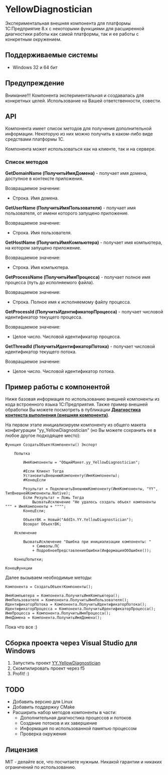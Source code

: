 # YellowDiagnostician

Экспериментальная внешняя компонента для платформы 1С:Предприятие 8.x с некоторыми функциями для расширенной диагностики работы как самой платформы, так и ее работы с конкретным окружением.

## Поддерживаемые системы

* Windows 32 и 64 бит

## Предупреждение

Внимание!!!
Компонента экспериментальная и создавалась для конкретных целей.
Использование на Вашей ответственности, совести.

## API

Компонента имеет список методов для получения дополнительной информации. Некоторую из них можно получить в каком-либо виде средствами платформы 1С.

Компонента может использоваться как на клиенте, так и на сервере.

### Список методов

<b>GetDomainName (ПолучитьИмяДомена)</b> - получает имя домена, доступное в контексте приложения.

Возвращаемое значение:

- Строка. Имя домена.

<b>GetUserName (ПолучитьИмяПользователя)</b> - получает имя пользователя, от имени которого запущено приложение.

Возвращаемое значение:

- Строка. Имя пользователя.

<b>GetHostName (ПолучитьИмяКомпьютера)</b> - получает имя компьютера, на котором запущено приложение.

Возвращаемое значение:

- Строка. Имя компьютера.

<b>GetProcessName (ПолучитьИмяПроцесса)</b> - получает полное имя процесса (путь до исполняемого файла).

Возвращаемое значение:

- Строка. Полное имя к исполняемому файлу процесса.

<b>GetProcessId (ПолучитьИдентификаторПроцесса)</b> - получает числовой идентификатор текущего процесса.

Возвращаемое значение:

- Целое число. Числовой идентификатор процесса.

<b>GetThreadId (ПолучитьИдентификаторПотока)</b> - получает числовой идентификатор текущего потока.

Возвращаемое значение:

- Целое число. Числовой идентификатор потока.

## Пример работы с компонентой

Ниже базовая информация по использованию внешней компоненты из кода встроенного языка 1С:Предприятия. Также пример внешней обработки Вы можете посмотреть в публикации **[Диагностика контекста выполнения (внешняя компонента)](https://infostart.ru/public/1269564/)**.

На первом этапе инициализируем компоненту из общего макета конфигурации "yy_YellowDiagnostician" (но Вы можете сохранить ее в любое другое подходящее место):

``` bsl
Функция СоздатьОбъектКомпоненты() Экспорт
	
	Попытка
		
		ИмяКомпоненты = "ОбщийМакет.yy_YellowDiagnostician";
		
		#Если Клиент Тогда
		УстановитьВнешнююКомпоненту(ИмяКомпоненты);
		#КонецЕсли
		
		Результат = ПодключитьВнешнююКомпоненту(ИмяКомпоненты, "YY", ТипВнешнейКомпоненты.Native);
		Если Результат = Ложь Тогда
			ВызватьИсключение "Не удалось создать объект компоненты """ + ИмяКомпоненты + """";
		КонецЕсли;
		
		ОбъектВК = Новый("AddIn.YY.YellowDiagnostician");		
		Возврат ОбъектВК;
		
	Исключение
		
		ВызватьИсключение "Ошибка при инициализации компоненты: "
			+ Символы.ПС
			+ ПодробноеПредставлениеОшибки(ИнформацияОбОшибке());
		
	КонецПопытки;	
	
КонецФункции
```

Далее вызываем необходимые методы:

``` bsl
Компонента = СоздатьОбъектКомпоненты();

ИмяКомпьютера = Компонента.ПолучитьИмяКомпьютера();
ИмяПользователя = Компонента.ПолучитьИмяПользователя();
ИдентификаторПотока = Компонента.ПолучитьИдентификаторПотока();
ИдентификаторПроцесса = Компонента.ПолучитьИдентификаторПроцесса();
ИмяПроцесса = Компонента.ПолучитьИмяПроцесса();
ИмяДомена = Компонента.ПолучитьИмяДомена();
```
Пока что все :)

## Сборка проекта через Visual Studio для Windows

1. Запустить проект [YY.YellowDiagnostician](YY.YellowDiagnostician.sln) 
2. Скомпилировать проект через f5
3. Profit! :)

## TODO

* Добавить версию для Linux
* Добавить поддержку CMake
* Расширить набор методов компоненты в части:
  * Дополнительная диагностика процессов и потоков
  * Создание потоков и их завершение
  * Информация по использованной памятью процессом
  * Проверка окружения

## Лицензия

MIT - делайте все, что посчитаете нужным. Никакой гарантии и никаких ограничений по использованию.
